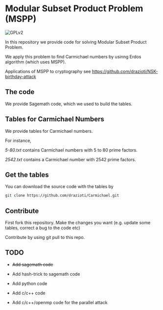 #  Modular Subset Product Problem (MSPP)

![GPLv2][]

[GPLv2]: https://img.shields.io/badge/license-GPLv2-lightgrey.svg

In this repository we provide code for solving Modular Subset Product Problem.

We apply this problem to find Carmichael numbers by usinng Erdos algorithm (which uses MSPP).

Applications of MSPP to cryptography see https://github.com/drazioti/NSK-birthday-attack

## The code
We provide Sagemath code, which we used to build the tables.

## Tables for Carmichael Numbers
We provide tables for Carmichael numbers.

For instance,

*5-80.txt* contains Carmichael numbers with 5 to 80 prime factors.

*2542.txt* contains a Carmichael number with 2542 prime factors.

## Get the tables
You can download the source code with the tables by

```sh
git clone https://github.com/drazioti/Carmichael.git
```

## Contribute
First fork this repository. Make the changes you want (e.g. update some tables, correct a bug to the code etc)

Contribute by using git pull to this repo. 

## TODO
- ~~Add sagemath code~~

- Add hash-trick to sagemath code

- Add python code

- Add c/c++ code

- Add c/c++/openmp  code for the parallel attack
